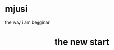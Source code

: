 # mjusi
the way i am begginar
<!doctyep html>
<html>
  <head>
  
  </head>
  <header>
    <h1> the new start</h1>
  </header>
  <body>
  </body>
  <footer>
  </footer>
 </html> 
